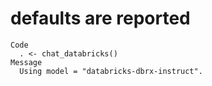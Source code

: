 # defaults are reported

    Code
      . <- chat_databricks()
    Message
      Using model = "databricks-dbrx-instruct".

